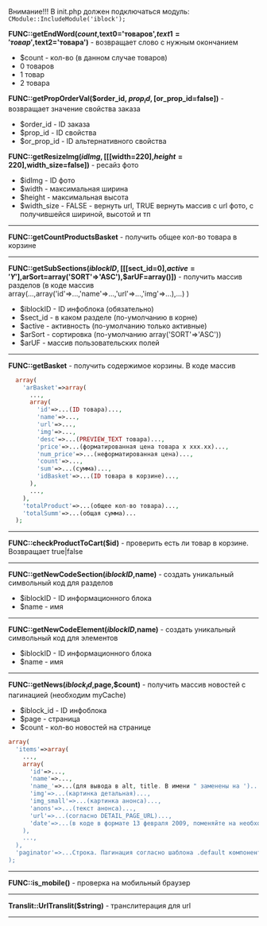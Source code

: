Внимание!!! В init.php должен подключаться модуль: ``` CModule::IncludeModule('iblock'); ```

**FUNC::getEndWord($count,$text0='товаров',$text1='товар',$text2='товара')** - возвращает слово с нужным окончанием

 - $count - кол-во (в данном случае товаров)
 - 0 товаров
 - 1 товар
 - 2 товара

**FUNC::getPropOrderVal($order_id, $prop_id, [$or_prop_id=false])** - возвращает значение свойства заказа

 - $order_id - ID заказа
 - $prop_id - ID свойства
 - $or_prop_id - ID альтернативного свойства

**FUNC::getResizeImg($idImg,[[[$width=220],$height=220],$width_size=false])** - ресайз фото

 - $idImg - ID фото
 - $width - максимальная ширина
 - $height - максимальная высота
 - $width_size - FALSE - вернуть url, TRUE вернуть массив c url фото, с получившейся шириной, высотой и тп

---

**FUNC::getCountProductsBasket** - получить общее кол-во товара в корзине

---

**FUNC::getSubSections($iblockID,[[[$sect_id=0],$active='Y'],$arSort=array('SORT'=>'ASC'),$arUF=array()])** - получить массив разделов (в коде массив array(...,array('id'=>...,'name'=>...,'url'=>...,'img'=>...),...) )

 - $iblockID - ID инфоблока (обязательно)
 - $sect_id - в каком разделе (по-умолчанию в корне)
 - $active - активность (по-умолчанию только активные)
 - $arSort - сортировка (по-умолчанию array('SORT'=>'ASC'))
 - $arUF - массив пользовательских полей

---

**FUNC::getBasket** - получить содержимое корзины. В коде массив
```php
  array(
    'arBasket'=>array(
      ...,
      array(
        'id'=>...(ID товара)...,
        'name'=>...,
        'url'=>...,
        'img'=>...,
        'desc'=>...(PREVIEW_TEXT товара)...,
        'price'=>...(форматированная цена товара х ххх.хх)...,
        'num_price'=>...(неформатированная цена)...,
        'count'=>...,
        'sum'=>...(сумма)...,
        'idBasket'=>...(ID товара в корзине)...,
      ),
      ...,
    ),
    'totalProduct'=>...(общее кол-во товара)...,
    'totalSumm'=>...(общая сумма)...
  );
```

---

**FUNC::checkProductToCart($id)** - проверить есть ли товар в корзине. Возвращает true|false

---

**FUNC::getNewCodeSection($iblockID,$name)** - создать уникальный символьный код для разделов
 - $iblockID - ID информационного блока
 - $name - имя

---

**FUNC::getNewCodeElement($iblockID,$name)** - создать уникальный символьный код для элементов
 - $iblockID - ID информационного блока
 - $name - имя
 
---

**FUNC::getNews($iblock_id,$page,$count)** - получить массив новостей с пагинацией (необходим myCache)

- $iblock_id - ID инфоблока
- $page - страница
- $count - кол-во новостей на странице

```php
array(
  'items'=>array(
    ...,
    array(
      'id'=>...,
      'name'=>...,
      'name_'=>...(для вывода в alt, title. В имени " заменены на ')...,
      'img'=>...(картинка детальная)...,
      'img_small'=>...(картинка анонса)...,
      'anons'=>...(текст анонса)...,
      'url'=>...(согласно DETAIL_PAGE_URL)...,
      'date'=>...(в коде в формате 13 февраля 2009, поменяйте на необходимый)...,
    ),
    ...,
  ),
  'paginator'=>...Строка. Пагинация согласно шаблона .default компонента system.pagenavigation...
);
```

---

**FUNC::is_mobile()** - проверка на мобильный браузер

---

**Translit::UrlTranslit($string)** - транслитерация для url

---